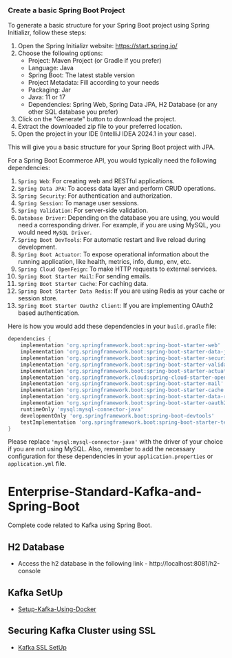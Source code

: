 ### Create a basic Spring Boot Project

To generate a basic structure for your Spring Boot project using Spring Initializr, follow these steps:

1. Open the Spring Initializr website: https://start.spring.io/
2. Choose the following options:
   - Project: Maven Project (or Gradle if you prefer)
   - Language: Java
   - Spring Boot: The latest stable version
   - Project Metadata: Fill according to your needs
   - Packaging: Jar
   - Java: 11 or 17
   - Dependencies: Spring Web, Spring Data JPA, H2 Database (or any other SQL database you prefer)
3. Click on the "Generate" button to download the project.
4. Extract the downloaded zip file to your preferred location.
5. Open the project in your IDE (IntelliJ IDEA 2024.1 in your case).

This will give you a basic structure for your Spring Boot project with JPA.


For a Spring Boot Ecommerce API, you would typically need the following dependencies:

1. `Spring Web`: For creating web and RESTful applications.
2. `Spring Data JPA`: To access data layer and perform CRUD operations.
3. `Spring Security`: For authentication and authorization.
4. `Spring Session`: To manage user sessions.
5. `Spring Validation`: For server-side validation.
6. `Database Driver`: Depending on the database you are using, you would need a corresponding driver. For example, if you are using MySQL, you would need `MySQL Driver`.
7. `Spring Boot DevTools`: For automatic restart and live reload during development.
8. `Spring Boot Actuator`: To expose operational information about the running application, like health, metrics, info, dump, env, etc.
9. `Spring Cloud OpenFeign`: To make HTTP requests to external services.
10. `Spring Boot Starter Mail`: For sending emails.
11. `Spring Boot Starter Cache`: For caching data.
12. `Spring Boot Starter Data Redis`: If you are using Redis as your cache or session store.
13. `Spring Boot Starter Oauth2 Client`: If you are implementing OAuth2 based authentication.

Here is how you would add these dependencies in your `build.gradle` file:

```groovy
dependencies {
    implementation 'org.springframework.boot:spring-boot-starter-web'
    implementation 'org.springframework.boot:spring-boot-starter-data-jpa'
    implementation 'org.springframework.boot:spring-boot-starter-security'
    implementation 'org.springframework.boot:spring-boot-starter-validation'
    implementation 'org.springframework.boot:spring-boot-starter-actuator'
    implementation 'org.springframework.cloud:spring-cloud-starter-openfeign'
    implementation 'org.springframework.boot:spring-boot-starter-mail'
    implementation 'org.springframework.boot:spring-boot-starter-cache'
    implementation 'org.springframework.boot:spring-boot-starter-data-redis'
    implementation 'org.springframework.boot:spring-boot-starter-oauth2-client'
    runtimeOnly 'mysql:mysql-connector-java'
    developmentOnly 'org.springframework.boot:spring-boot-devtools'
    testImplementation 'org.springframework.boot:spring-boot-starter-test'
}
```

Please replace `'mysql:mysql-connector-java'` with the driver of your choice if you are not using MySQL. Also, remember to add the necessary configuration for these dependencies in your `application.properties` or `application.yml` file.


# Enterprise-Standard-Kafka-and-Spring-Boot
Complete code related to Kafka using Spring Boot.

## H2 Database

- Access the h2 database in the following link - http://localhost:8081/h2-console

## Kafka SetUp
- [Setup-Kafka-Using-Docker](SetUpKafkaDocker.md)

## Securing Kafka Cluster using SSL

- [Kafka SSL SetUp](https://github.com/dilipsundarraj1/kafka-cluster-ssl)

